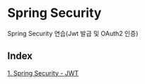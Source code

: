 # Spring Security

Spring Security 연습(Jwt 발급 및 OAuth2 인증)

## Index

[1. Spring Security - JWT](./jwt)
